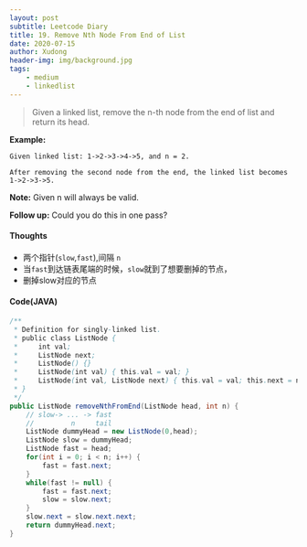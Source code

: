 ```yaml
---
layout: post
subtitle: Leetcode Diary
title: 19. Remove Nth Node From End of List
date: 2020-07-15
author: Xudong
header-img: img/background.jpg
tags: 
    - medium
    - linkedlist
---
```


>Given a linked list, remove the n-th node from the end of list and return its head.

**Example:**

```
Given linked list: 1->2->3->4->5, and n = 2.

After removing the second node from the end, the linked list becomes 1->2->3->5.
```

**Note:**
Given n will always be valid.

**Follow up:**
Could you do this in one pass?

#### Thoughts

- 两个指针(`slow`,`fast`),间隔 `n`
- 当`fast`到达链表尾端的时候，`slow`就到了想要删掉的节点，
- 删掉slow对应的节点

#### Code(JAVA)

```java
/**
 * Definition for singly-linked list.
 * public class ListNode {
 *     int val;
 *     ListNode next;
 *     ListNode() {}
 *     ListNode(int val) { this.val = val; }
 *     ListNode(int val, ListNode next) { this.val = val; this.next = next; }
 * }
 */
public ListNode removeNthFromEnd(ListNode head, int n) {
    // slow-> ... -> fast
    //         n     tail
    ListNode dummyHead = new ListNode(0,head);
    ListNode slow = dummyHead;
    ListNode fast = head;
    for(int i = 0; i < n; i++) {
        fast = fast.next;
    }
    while(fast != null) {
        fast = fast.next;
        slow = slow.next;
    }
    slow.next = slow.next.next;
    return dummyHead.next;
}
```


<script type="text/javascript" src="https://xudongliuharold.github.io/js/latex-math.js?config=default"></script>
